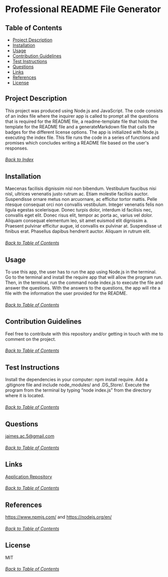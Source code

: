 
# Professional README File Generator

## Table of Contents
- [Project Description](#Project-Description)
- [Installation](#Installation)
- [Usage](#Usage)
- [Contribution Guidelines](#Contribution-Guidelines)
- [Test Instructions](#Test-Instructions)
- [Questions](#Questions)
- [Links](#Links)
- [References](#References)
- [License](#License)

## Project Description
This project was produced using Node.js and JavaScript. The code consists of an index file where the inquirer app is called to prompt all the questions that is required for the README file, a readme-template file that holds the template for the README file and a generateMarkdown file that calls the badges for the different license options. The app is initialized with Node.js executing the index file. This file runs the code in a series of functions and promises which concludes writing a README file based on the user's responses.
###### [Back to Index](#Table-of-Contents)

## Installation
Maecenas facilisis dignissim nisl non bibendum. Vestibulum faucibus nisi nisl, ultrices venenatis justo rutrum ac. Etiam molestie facilisis auctor. Suspendisse ornare metus non arcuornare, ac efficitur tortor mattis. Pelle ntesque consequat orci non convallis vestibulum. Integer venenatis felis non ligula egestas scelerisque. Donec turpis dolor, interdum id facilisis nec, convallis eget elit. Donec risus elit, tempor ac porta ac, varius vel dolor. Aliquam consequat elementum leo, sit amet euismod elit dignissim a. Praesent pulvinar efficitur augue, id convallis ex pulvinar at. Suspendisse ut finibus erat. Phasellus dapibus hendrerit auctor. Aliquam in rutrum elit.
###### [Back to Table of Contents](#Table-of-Contents)

## Usage
To use this app, the user has to run the app using Node.js in the terminal. Go to the terminal and install the require app that will allow the program run. Then, in the terminal, run the command node index.js to execute the file and answer the questions. With the answers to the questions, the app will rite a file with the information the user provided for the README.
###### [Back to Table of Contents](#Table-of-Contents)

## Contribution Guidelines
Feel free to contribute with this repository and/or getting in touch with me to comment on the project.
###### [Back to Table of Contents](#Table-of-Contents)

## Test Instructions
Install the dependencies in your computer: npm install require. Add a .gitignore file and include node_modules/ and .DS_Store/. Execute the program from the terminal by typing “node index.js” from the directory where it is located.
###### [Back to Table of Contents](#Table-of-Contents)

## Questions
jaimes.ac.5@gmail.com
###### [Back to Table of Contents](#Table-of-Contents)

## Links
[Application Repository](https://github.com/AlexJCturbo/readme-generator)
###### [Back to Table of Contents](#Table-of-Contents)

## References
https://www.npmjs.com/ and https://nodejs.org/en/
###### [Back to Table of Contents](#Table-of-Contents)

## License
MIT
###### [Back to Table of Contents](#Table-of-Contents)
  